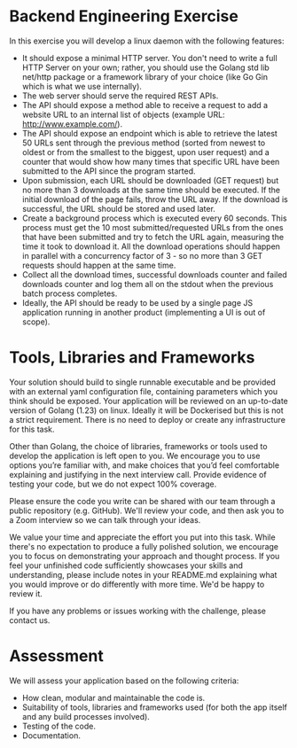 # Backend Engineering Exercise

In this exercise you will develop a linux daemon with the following features:

- It should expose a minimal HTTP server. You don't need to write a full HTTP Server on your own; rather, you should use the Golang std lib net/http package or a framework library of your choice (like Go Gin which is what we use internally).
- The web server should serve the required REST APIs.
- The API should expose a method able to receive a request to add a website URL to an internal list of objects (example URL: http://www.example.com/).
- The API should expose an endpoint which is able to retrieve the latest 50 URLs sent through the previous method (sorted from newest to oldest or from the smallest to the biggest, upon user request) and a counter that would show how many times that specific URL have been submitted to the API since the program started.
- Upon submission, each URL should be downloaded (GET request) but no more than 3 downloads at the same time should be executed. If the initial download of the page fails, throw the URL away. If the download is successful, the URL should be stored and used later.
- Create a background process which is executed every 60 seconds. This process must get the 10 most submitted/requested URLs from the ones that have been submitted and try to fetch the URL again, measuring the time it took to download it. All the download operations should happen in parallel with a concurrency factor of 3 - so no more than 3 GET requests should happen at the same time.
- Collect all the download times, successful downloads counter and failed downloads counter and log them all on the stdout when the previous batch process completes.
- Ideally, the API should be ready to be used by a single page JS application running in another product (implementing a UI is out of scope).

# Tools, Libraries and Frameworks

Your solution should build to single runnable executable and be provided with an external yaml configuration file, containing parameters which you think should be exposed. Your application will be reviewed on an up-to-date version of Golang (1.23) on linux. Ideally it will be Dockerised but this is not a strict requirement. There is no need to deploy or create any infrastructure for this task.

Other than Golang, the choice of libraries, frameworks or tools used to develop the application is left open to you. We encourage you to use options you’re familiar with, and make choices that you’d feel comfortable explaining and justifying in the next interview call. Provide evidence of testing your code, but we do not expect 100% coverage.

Please ensure the code you write can be shared with our team through a public repository (e.g. GitHub). We'll review your code, and then ask you to a Zoom interview so we can talk through your ideas.

We value your time and appreciate the effort you put into this task. While there's no expectation to produce a fully polished solution, we encourage you to focus on demonstrating your approach and thought process. If you feel your unfinished code sufficiently showcases your skills and understanding, please include notes in your README.md explaining what you would improve or do differently with more time. We'd be happy to review it.

If you have any problems or issues working with the challenge, please contact us.

# Assessment

We will assess your application based on the following criteria:

* How clean, modular and maintainable the code is.
* Suitability of tools, libraries and frameworks used (for both the app itself and any build processes involved).
* Testing of the code.
* Documentation.
